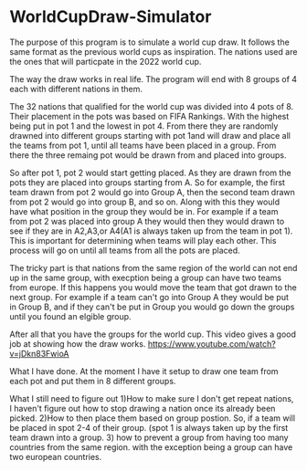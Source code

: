 # WorldCupDraw-Simulator
The purpose of this program is to simulate a world cup draw. It follows the same format as the previous world cups as inspiration. 
The nations used are the ones that will particpate in the 2022 world cup. 

The way the draw works in real life. The program will end with 8 groups of 4 each with different nations in them. 

The 32 nations that qualified for the world cup was divided into 4 pots of 8. Their placement in the pots was based on FIFA Rankings. With the highest being put in pot 1 
and the lowest in pot 4. 
From there they are randomly drawned into different groups starting with pot 1and will draw and place all the teams from pot 1, until all teams have been placed in a group.
From there the three remaing pot would be drawn from and placed into groups.

So after pot 1, pot 2 would start getting placed. As they are drawn from the pots they are placed into groups starting from A.
So for example, the first team drawn from pot 2 would go into Group A, then the second team drawn from pot 2 would go into group B, and so on.
Along with this they would have what position in the group they would be in. For example if a team from pot 2 was placed into group A they would then they would drawn to see
if they are in A2,A3,or A4(A1 is always taken up from the team in pot 1). This is important for determining when teams will play each other.
This process will go on until all teams from all the pots are placed. 

The tricky part is that nations from the same region of the world can not end up in the same group, with execption being a group can have two teams from europe. 
If this happens you would move the team that got drawn to the next group. For example if a team can't go into Group A they would be put in Group B, and if they can't be put in 
Group you would go down the groups until you found an elgible group.

After all that you have the groups for the world cup. This video gives a good job at showing how the draw works.
https://www.youtube.com/watch?v=jDkn83FwioA


What I have done.
At the moment I have it setup to draw one team from each pot and put them in 8 different groups.

What I still need to figure out
1)How to make sure I don't get repeat nations, I haven't figure out how to stop drawing a nation once its already been picked.
2)How to then place them based on group postion. So, if a team will be placed in spot 2-4 of their group. (spot 1 is always taken up by the first team drawn into a group.
3) how to prevent a group from having too many countries from the same region. with the exception being a group can have two european countries.
